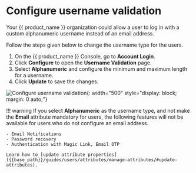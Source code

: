 # Configure username validation

Your {{ product_name }} organization could allow a user to log in with a custom alphanumeric username instead of an email address.

Follow the steps given below to change the username type for the users.

1. On the {{ product_name }} Console, go to **Account Login**.
2. Click **Configure** to open the **Username Validation** page.
3. Select **Alphanumeric** and configure the minimum and maximum length for a username.
4. Click **Update** to save the changes.

![Configure username validation]({{base_path}}/assets/img/guides/organization/account-login/username-validation/configure-username-validation.png){: width="500" style="display: block; margin: 0 auto;"}

!!! warning
    If you select **Alphanumeric** as the username type, and not make the **Email** attribute mandatory for users, the following features will not be available for users who do not configure an email address.

    - Email Notifications
    - Password recovery
    - Authentication with Magic Link, Email OTP

    Learn how to [update attribute properties]({{base_path}}/guides/users/attributes/manage-attributes/#update-attributes).
